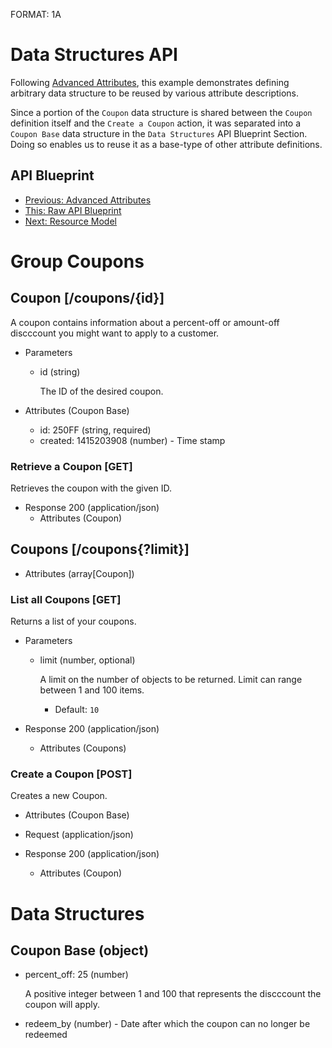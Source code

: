 FORMAT: 1A

# Data Structures API
Following [Advanced Attributes](09.%20Advanced%20Attributes.md), this example
demonstrates defining arbitrary data structure to be reused by various
attribute descriptions.

Since a portion of the `Coupon` data structure is shared between the `Coupon`
definition itself and the `Create a Coupon` action, it was separated into a
`Coupon Base` data structure in the `Data Structures` API Blueprint Section.
Doing so enables us to reuse it as a base-type of other attribute definitions.

## API Blueprint
+ [Previous: Advanced Attributes](09.%20Advanced%20Attributes.md)
+ [This: Raw API Blueprint](https://raw.github.com/apiaryio/api-blueprint/master/examples/10.%20Data%20Structures.md)
+ [Next: Resource Model](11.%20Resource%20Model.md)

# Group Coupons

## Coupon [/coupons/{id}]
A coupon contains information about a percent-off or amount-off discccount you
might want to apply to a customer.

+ Parameters
    + id (string)

        The ID of the desired coupon.

+ Attributes (Coupon Base)
    + id: 250FF (string, required)
    + created: 1415203908 (number) - Time stamp

### Retrieve a Coupon [GET]
Retrieves the coupon with the given ID.

+ Response 200 (application/json)
    + Attributes (Coupon)

## Coupons [/coupons{?limit}]

+ Attributes (array[Coupon])

### List all Coupons [GET]
Returns a list of your coupons.

+ Parameters
    + limit (number, optional)

        A limit on the number of objects to be returned. Limit can range
        between 1 and 100 items.

        + Default: `10`

+ Response 200 (application/json)
    + Attributes (Coupons)

### Create a Coupon [POST]
Creates a new Coupon.

+ Attributes (Coupon Base)

+ Request (application/json)

+ Response 200 (application/json)
    + Attributes (Coupon)

# Data Structures

## Coupon Base (object)
+ percent_off: 25 (number)

    A positive integer between 1 and 100 that represents the discccount the
    coupon will apply.

+ redeem_by (number) - Date after which the coupon can no longer be redeemed
